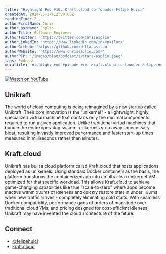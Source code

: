 ```yaml
---
title: "Highlight Pod #10: Kraft.cloud co-founder Felipe Huici"
createdAt: 2024-05-17T12:00:00Z
readingTime: 2
authorFirstName: Chris
authorLastName: Esplin
authorTitle: Software Engineer
authorTwitter: 'https://twitter.com/chrisesplin'
authorLinkedIn: 'https://www.linkedin.com/in/epsilon/'
authorGithub: 'https://github.com/deltaepsilon'
authorWebsite: 'https://www.chrisesplin.com/'
authorPFP: '/images/blog/podcast/avatars/esplin.jpeg'
tags: Podcast
metaTitle: "Highlight Pod Episode #10: Kraft.cloud co-founder Felipe Huici"
---
```



[![Watch on YouTube](/images/blog/podcast/10/play.png)](https://dub.sh/BbjrncD)

## Unikraft
The world of cloud computing is being reimagined by a new startup called Unikraft. Their core innovation is the "unikernel" - a lightweight, highly specialized virtual machine that contains only the minimal components required to run a given application. Unlike traditional virtual machines that bundle the entire operating system, unikernels strip away unnecessary bloat, resulting in vastly improved performance and faster start-up times measured in milliseconds rather than minutes.

## Kraft.cloud
Unikraft has built a cloud platform called Kraft.cloud that hosts applications deployed as unikernels. Using standard Docker containers as the basis, the platform transforms the containerized app into an ultra-lean unikernel VM optimized for that specific workload. This allows Kraft.cloud to achieve game-changing capabilities like true "scale-to-zero" where apps become inactive within 500ms of idleness and quickly restore state in under 100ms when new traffic arrives - completely eliminating cold starts. With seamless Docker compatibility, performance gains of orders of magnitude over traditional cloud VMs, and pricing designed for cost-efficient idleness, Unikraft may have invented the cloud architecture of the future.

## Connect

- [@felipehuici](https://twitter.com/felipehuici)
- [kraft.cloud](https://kraft.cloud/)

